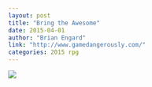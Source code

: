 ```yaml
---
layout: post
title: "Bring the Awesome"
date: 2015-04-01
author: "Brian Engard"
link: "http://www.gamedangerously.com/"
categories: 2015 rpg
---
```

![]({{site.url}}/2015images/BringtheAwesome.jpg)
